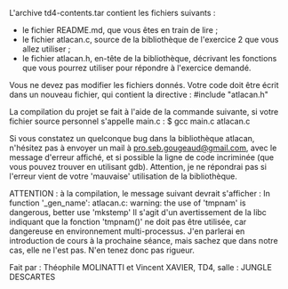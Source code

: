L'archive td4-contents.tar contient les fichiers suivants :
- le fichier README.md, que vous êtes en train de lire ;
- le fichier atlacan.c, source de la bibliothèque de l'exercice 2 que vous
  allez utiliser ;
- le fichier atlacan.h, en-tête de la bibliothèque, décrivant les fonctions
  que vous pourrez utiliser pour répondre à l'exercice demandé.

Vous ne devez pas modifier les fichiers donnés. Votre code doit être écrit dans
un nouveau fichier, qui contient la directive :
#include "atlacan.h"

La compilation du projet se fait à l'aide de la commande suivante, si votre
fichier source personnel s'appelle main.c :
$ gcc main.c atlacan.c

Si vous constatez un quelconque bug dans la bibliothèque atlacan, n'hésitez pas
à envoyer un mail à pro.seb.gougeaud@gmail.com, avec le message d'erreur
affiché, et si possible la ligne de code incriminée (que vous pouvez trouver
en utilisant gdb). Attention, je ne répondrai pas si l'erreur vient de votre
'mauvaise' utilisation de la bibliothèque.

ATTENTION : à la compilation, le message suivant devrait s'afficher :
  In function '\_gen_name':
  atlacan.c: warning: the use of 'tmpnam' is dangerous, better use 'mkstemp'
Il s'agit d'un avertissement de la libc indiquant que la fonction 'tmpnam()' ne
doit pas être utilisée, car dangereuse en environnement multi-processus. J'en
parlerai en introduction de cours à la prochaine séance, mais sachez que dans
notre cas, elle ne l'est pas. N'en tenez donc pas rigueur.

Fait par : Théophile MOLINATTI et Vincent XAVIER, TD4, salle : JUNGLE DESCARTES
